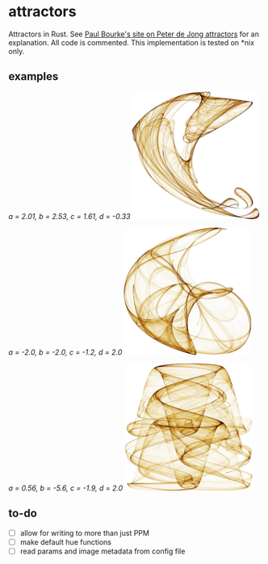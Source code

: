 # attractors

Attractors in Rust. See [Paul Bourke's site on Peter de Jong attractors](http://paulbourke.net/fractals/peterdejong/) for an explanation. All code is commented. This implementation is tested on \*nix only.

## examples

*a = 2.01, b = 2.53, c = 1.61, d = -0.33*
<img src="https://raw.githubusercontent.com/haydenhigg/attractors/main/examples/1.jpg" alt="1" width="50%"/>

*a = -2.0, b = -2.0, c = -1.2, d = 2.0*
<img src="https://raw.githubusercontent.com/haydenhigg/attractors/main/examples/2.jpg" alt="2" width="50%"/>

*a = 0.56, b = -5.6, c = -1.9, d = 2.0*
<img src="https://raw.githubusercontent.com/haydenhigg/attractors/main/examples/3.jpg" alt="3" width="50%"/>

## to-do

- [ ] allow for writing to more than just PPM
- [ ] make default hue functions
- [ ] read params and image metadata from config file
